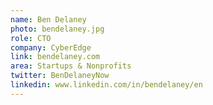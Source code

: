 ```yaml
---
name: Ben Delaney
photo: bendelaney.jpg
role: CTO
company: CyberEdge
link: bendelaney.com
area: Startups & Nonprofits
twitter: BenDelaneyNow
linkedin: www.linkedin.com/in/bendelaney/en
---
```



